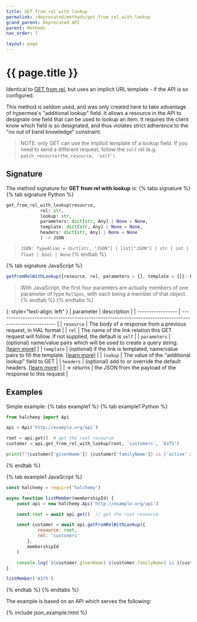 ```yaml
---
title: GET from rel with lookup
permalink: /deprecated/methods/get_from_rel_with_lookup
grand_parent: Deprecated API
parent: Methods
nav_order: 7

layout: page
---
```


# {{ page.title }}

Identical to [GET from rel](/methods/get_from_rel), but uses an implicit URL template - if the API is so configured.

This method is seldom used, and was only created here to take advantage of hypermea's "additional lookup" field.  It allows a resource in the API to designate one field that can be used to lookup an item.  It requires the client know which field is so designated, and thus violates strict adherence to the "no out of band knowledge" constraint.

> NOTE: only GET can use the implicit template of a lookup field.  If you need to send a different request, follow the `self` rel (e.g. `patch_resource(the_resource, 'self')`.

## Signature
The method signature for **GET from rel with lookup** is:
{% tabs signature %}
{% tab signature Python %}
```python
get_from_rel_with_lookup(resource,
             rel: str,
             lookup: str,
             parameters: dict[str, Any] | None = None,
             template: dict[str, Any] | None = None,
             headers: dict[str, Any] | None = None
             ) -> JSON
``` 
> `JSON: TypeAlias = dict[str, "JSON"] | list["JSON"] | str | int | float | bool | None`
{% endtab %}

{% tab signature JavaScript %}
```javascript
getFromRelWithLookup({resource, rel, parameters = {}, template = {}}: RelSpec, lookup: string, headers = {}): Promise<HalResource | {}>
```
> With JavaScript, the first four paramters are actually members of one parameter of type `RelSpec`, with each being a member of that object.
{% endtab %}
{% endtabs %}

{: style="text-align: left" } 
| parameter         | description                                                                                            |
| ----------------- | ------------------------------------------------------------------------------------------------------ |
| `resource`        | The body of a response from a previous request, in HAL format                                          |
| `rel`             | The name of the link relation this GET request will follow.  If not supplied, the default is `self`    |
| `parameters`      | (optional) name/value pairs which will be used to create a query string. [[learn more]](/parameters)   |
| `template`        | (optional) if the link is templated, name/value pairs to fill the template. [[learn more]](/templates) |
| `lookup`          | The value of the "additional lookup" field to GET                                                      |
| `headers`         | (optional) add to or override the default headers. [[learn more]](/headers)                            |
| -> *returns*      | the JSON from the payload of the response to this request                                              |


## Examples

Simple example:
{% tabs example1 %}
{% tab example1 Python %}
```python
from halchemy import Api

api = Api('http://example.org/api')

root = api.get()  # get the root resource
customer = api.get_from_rel_with_lookup(root, 'customers', 'A375')

print(f"{customer['givenName']} {customer['familyName']} is {'active' if customer['active'] else 'inactive'}")

```
{% endtab %}

{% tab example1 JavaScript %}
```javascript
const halchemy = require('halchemy')

async function listMember(membershipId) {
    const api = new halchemy.Api('http://example.org/api')

    const root = await api.get()  // get the root resource

    const customer = await api.getFromRelWithLookup({
            resource: root,
            rel: 'customers'
        },
        membershipId
    )

    console.log(`${customer.givenName} ${customer.familyName} is ${customer.active? 'active' : 'inactive'}`)
}

listMember('A375')
```
{% endtab %}
{% endtabs %}

The example is based on an API which serves the following:

{% include json_example.html %}
